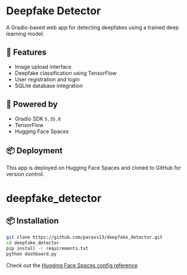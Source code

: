 
# Deepfake Detector

 A Gradio-based web app for detecting deepfakes using a trained deep learning model.

## 🔧 Features
- Image upload interface
- Deepfake classification using TensorFlow
- User registration and login
- SQLite database integration

## 🚀 Powered by
- Gradio SDK `5.35.0`
- TensorFlow
- Hugging Face Spaces

## 📦 Deployment
This app is deployed on Hugging Face Spaces and cloned to GitHub for version control.
# deepfake_detector



## 📦 Installation

```bash
git clone https://github.com/parass13/deepfake_detector.git
cd deepfake_detector
pip install -r requirements.txt
python dashboard.py


```

Check out the [Hugging Face Spaces config reference](https://huggingface.co/docs/hub/spaces-config-reference)
